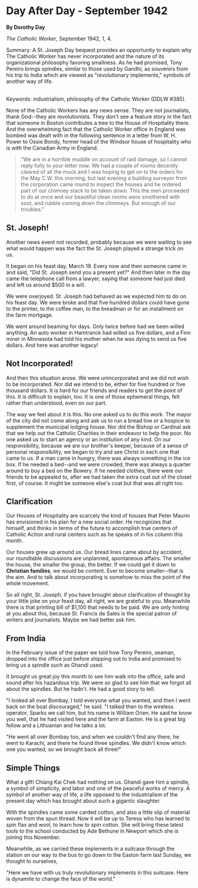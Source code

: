 Day After Day - September 1942
==============================

**By Dorothy Day**

*The Catholic Worker*, September 1942, 1, 4.

Summary: A St. Joseph Day bequest provides an opportunity to explain why
The Catholic Worker has never incorporated and the nature of its
organizational philosophy favoring smallness. As he had promised, Tony
Pereiro brings spindles, similar to those used by Gandhi, as souvenirs
from his trip to India which are viewed as "revolutionary implements,"
symbols of another way of life.

\
Keywords: industrialism, philosophy of the Catholic Worker (DDLW \#385).

None of the Catholic Workers has any news sense. They are not
journalists, thank God--they are revolutionists. They don't see a
feature story in the fact that someone in Boston contributes a tree to
the House of Hospitality there. And the overwhelming fact that the
Catholic Worker office in England was bombed was dealt with in the
following sentence in a letter from W. H. Power to Ossie Bondy, former
head of the Windsor house of hospitality who is with the Canadian Army
in England.

> "We are in a horrible muddle on account of raid damage, so I cannot
> reply fully to your letter now. We had a couple of rooms decently
> cleared of all the muck and I was hoping to get on to the orders for
> the May C.W. this morning, but last evening a building surveyor from
> the corporation came round to inspect the houses and he ordered part
> of our chimney stack to be taken down. This the men proceeded to do at
> once and our beautiful clean rooms were smothered with soot, and
> rubble coming down the chimneys. But enough of our troubles."

St. Joseph!
-----------

Another news event not recorded, probably because we were waiting to see
what would happen was the fact the St. Joseph played a strange trick on
us.

It began on his feast day, March 19. Every now and then someone came in
and said, "Did St. Joseph send you a present yet?" And then later in the
day came the telephone call from a lawyer, saying that someone had just
died and left us around \$500 in a will.

We were overjoyed. St. Joseph had behaved as we expected him to do on
his feast day. We were broke and that five hundred dollars could have
gone to the printer, to the coffee man, to the breadman or for an
installment on the farm mortgage.

We went around beaming for days. Only twice before had we been willed
anything. An auto worker in Hamtranck had willed us five dollars, and a
Finn miner in Minnesota had told his mother when he was dying to send us
five dollars. And here was another legacy!

Not Incorporated!
-----------------

And then this situation arose. We were unincorporated and we did not
wish to be incorporated. Nor did we intend to be, either for five
hundred or five thousand dollars. It is hard for our friends and readers
to get the point of this. It is difficult to explain, too. It is one of
those ephemeral things, felt rather than understood, even on our part.

The way we feel about it is this. No one asked us to do this work. The
mayor of the city did not come along and ask us to run a bread line or a
hospice to supplement the municipal lodging house. Nor did the Bishop or
Cardinal ask that we help out the Catholic Charities in their endeavor
to help the poor. No one asked us to start an agency or an institution
of any kind. On our responsibility, because we are our brother's keeper,
because of a sense of personal responsibility, we began to try and see
Christ in each one that came to us. If a man came in hungry, there was
always something in the ice box. If he needed a bed--and we were
crowded, there was always a quarter around to buy a bed on the Bowery.
If he needed clothes, there were our friends to be appealed to, after we
had taken the extra coat out of the closet first, of course. It might be
someone else's coat but that was all right too.

Clarification
-------------

Our Houses of Hospitality are scarcely the kind of houses that Peter
Maurin has envisioned in his plan for a new social order. He recognizes
that himself, and thinks in terms of the future to accomplish true
centers of Catholic Action and rural centers such as he speaks of in his
column this month.

Our houses grew up around us. Our bread lines came about by accident,
our roundtable discussions are unplanned, spontaneous affairs. The
smaller the house, the smaller the group, the better. If we could get it
down to **Christian families**, we would be content. Ever to become
smaller--that is the aim. And to talk about incorporating is somehow to
miss the point of the whole movement.

So all right, St. Joseph, if you have brought about clarification of
thought by your little joke on your feast day, all right, we are
grateful to you. Meanwhile there is that printing bill of \$1,100 that
needs to be paid. We are only hinting at you about this, because St.
Francis de Sales is the special patron of writers and journalists. Maybe
we had better ask him.

From India
----------

In the February issue of the paper we told how Tony Pereiro, seaman,
dropped into the office just before shipping out to India and promised
to bring us a spindle such as Ghandi used.

It brought us great joy this month to see him walk into the office, safe
and sound after his hazardous trip. We were so glad to see him that we
forgot all about the spindles. But he hadn't. He had a good story to
tell.

"I looked all over Bombay, I told everyone what you wanted, and then I
went back on the boat discouraged," he said. "I talked then to the
wireless operator, Sparks we call him, but his name is William Orien. He
said he know you well, that he had visited here and the farm at Easton.
He is a great big fellow and a Lithuanian and he talks a lot.

"He went all over Bombay too, and when we couldn't find any there, he
went to Karachi, and there he found three spindles. We didn't know which
one you wanted, so we brought back all three!"

Simple Things
-------------

What a gift! Chiang Kai Chek had nothing on us. Ghandi gave him a
spindle, a symbol of simplicity, and labor and one of the peaceful works
of mercy. A symbol of another way of life, a life opposed to the
industrialism of the present day which has brought about such a gigantic
slaughter.

With the spindles came some carded cotton, and also a little slip of
material woven from the spun thread. Now it will be up to Teresa who has
learned to spin flax and wool, to learn how to spin cotton. She will
bring these latest tools to the school conducted by Ade Bethune in
Newport which she is joining this November.

Meanwhile, as we carried these implements in a suitcase through the
station on our way to the bus to go down to the Easton farm last Sunday,
we thought to ourselves,

"Here we have with us truly revolutionary implements in this suitcase.
Here is dynamite to change the face of the world."
